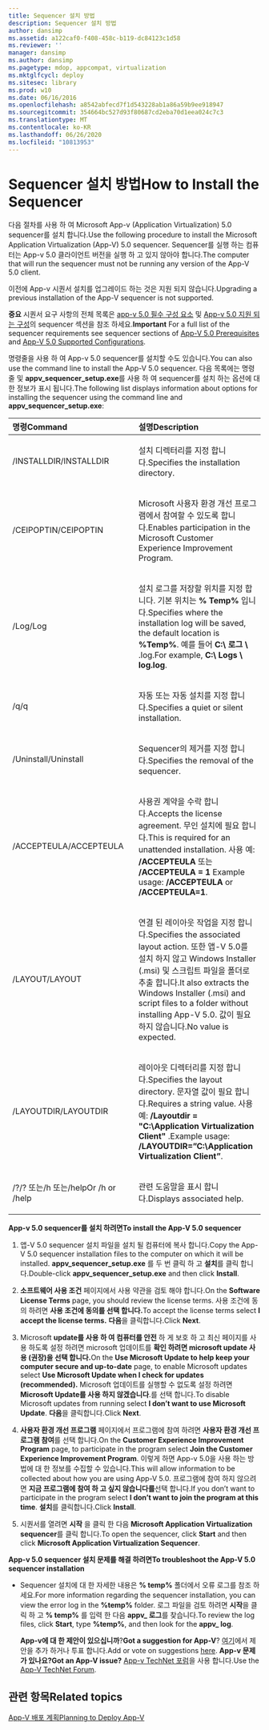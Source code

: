 ```yaml
---
title: Sequencer 설치 방법
description: Sequencer 설치 방법
author: dansimp
ms.assetid: a122caf0-f408-458c-b119-dc84123c1d58
ms.reviewer: ''
manager: dansimp
ms.author: dansimp
ms.pagetype: mdop, appcompat, virtualization
ms.mktglfcycl: deploy
ms.sitesec: library
ms.prod: w10
ms.date: 06/16/2016
ms.openlocfilehash: a8542abfecd7f1d543228ab1a86a59b9ee918947
ms.sourcegitcommit: 354664bc527d93f80687cd2eba70d1eea024c7c3
ms.translationtype: MT
ms.contentlocale: ko-KR
ms.lasthandoff: 06/26/2020
ms.locfileid: "10813953"
---
```

# <span data-ttu-id="c743a-103">Sequencer 설치 방법</span><span class="sxs-lookup"><span data-stu-id="c743a-103">How to Install the Sequencer</span></span>


<span data-ttu-id="c743a-104">다음 절차를 사용 하 여 Microsoft App-v (Application Virtualization) 5.0 sequencer를 설치 합니다.</span><span class="sxs-lookup"><span data-stu-id="c743a-104">Use the following procedure to install the Microsoft Application Virtualization (App-V) 5.0 sequencer.</span></span> <span data-ttu-id="c743a-105">Sequencer를 실행 하는 컴퓨터는 App-v 5.0 클라이언트 버전을 실행 하 고 있지 않아야 합니다.</span><span class="sxs-lookup"><span data-stu-id="c743a-105">The computer that will run the sequencer must not be running any version of the App-V 5.0 client.</span></span>

<span data-ttu-id="c743a-106">이전에 App-v 시퀀서 설치를 업그레이드 하는 것은 지원 되지 않습니다.</span><span class="sxs-lookup"><span data-stu-id="c743a-106">Upgrading a previous installation of the App-V sequencer is not supported.</span></span>

<span data-ttu-id="c743a-107">**중요**  시퀀서 요구 사항의 전체 목록은 [app-v 5.0 필수 구성 요소](app-v-50-prerequisites.md) 및 [App-v 5.0 지원 되는 구성](app-v-50-supported-configurations.md)의 sequencer 섹션을 참조 하세요.</span><span class="sxs-lookup"><span data-stu-id="c743a-107">**Important** For a full list of the sequencer requirements see sequencer sections of [App-V 5.0 Prerequisites](app-v-50-prerequisites.md) and [App-V 5.0 Supported Configurations](app-v-50-supported-configurations.md).</span></span>

 

<span data-ttu-id="c743a-108">명령줄을 사용 하 여 App-v 5.0 sequencer를 설치할 수도 있습니다.</span><span class="sxs-lookup"><span data-stu-id="c743a-108">You can also use the command line to install the App-V 5.0 sequencer.</span></span> <span data-ttu-id="c743a-109">다음 목록에는 명령줄 및 **appv\_sequencer\_setup.exe**를 사용 하 여 sequencer를 설치 하는 옵션에 대 한 정보가 표시 됩니다.</span><span class="sxs-lookup"><span data-stu-id="c743a-109">The following list displays information about options for installing the sequencer using the command line and **appv\_sequencer\_setup.exe**:</span></span>

<table>
<colgroup>
<col width="50%" />
<col width="50%" />
</colgroup>
<thead>
<tr class="header">
<th align="left"><span data-ttu-id="c743a-110">명령</span><span class="sxs-lookup"><span data-stu-id="c743a-110">Command</span></span></th>
<th align="left"><span data-ttu-id="c743a-111">설명</span><span class="sxs-lookup"><span data-stu-id="c743a-111">Description</span></span></th>
</tr>
</thead>
<tbody>
<tr class="odd">
<td align="left"><p><span data-ttu-id="c743a-112">/INSTALLDIR</span><span class="sxs-lookup"><span data-stu-id="c743a-112">/INSTALLDIR</span></span></p></td>
<td align="left"><p><span data-ttu-id="c743a-113">설치 디렉터리를 지정 합니다.</span><span class="sxs-lookup"><span data-stu-id="c743a-113">Specifies the installation directory.</span></span></p></td>
</tr>
<tr class="even">
<td align="left"><p><span data-ttu-id="c743a-114">/CEIPOPTIN</span><span class="sxs-lookup"><span data-stu-id="c743a-114">/CEIPOPTIN</span></span></p></td>
<td align="left"><p><span data-ttu-id="c743a-115">Microsoft 사용자 환경 개선 프로그램에서 참여할 수 있도록 합니다.</span><span class="sxs-lookup"><span data-stu-id="c743a-115">Enables participation in the Microsoft Customer Experience Improvement Program.</span></span></p></td>
</tr>
<tr class="odd">
<td align="left"><p><span data-ttu-id="c743a-116">/Log</span><span class="sxs-lookup"><span data-stu-id="c743a-116">/Log</span></span></p></td>
<td align="left"><p><span data-ttu-id="c743a-117">설치 로그를 저장할 위치를 지정 합니다. 기본 위치는 <strong> % Temp% </strong> 입니다.</span><span class="sxs-lookup"><span data-stu-id="c743a-117">Specifies where the installation log will be saved, the default location is <strong>%Temp%</strong>.</span></span> <span data-ttu-id="c743a-118">예를 들어 <strong> C:\ 로그 \ </strong> .log.</span><span class="sxs-lookup"><span data-stu-id="c743a-118">For example, <strong>C:\ Logs \ log.log</strong>.</span></span></p></td>
</tr>
<tr class="even">
<td align="left"><p><span data-ttu-id="c743a-119">/q</span><span class="sxs-lookup"><span data-stu-id="c743a-119">/q</span></span></p></td>
<td align="left"><p><span data-ttu-id="c743a-120">자동 또는 자동 설치를 지정 합니다.</span><span class="sxs-lookup"><span data-stu-id="c743a-120">Specifies a quiet or silent installation.</span></span></p></td>
</tr>
<tr class="odd">
<td align="left"><p><span data-ttu-id="c743a-121">/Uninstall</span><span class="sxs-lookup"><span data-stu-id="c743a-121">/Uninstall</span></span></p></td>
<td align="left"><p><span data-ttu-id="c743a-122">Sequencer의 제거를 지정 합니다.</span><span class="sxs-lookup"><span data-stu-id="c743a-122">Specifies the removal of the sequencer.</span></span></p></td>
</tr>
<tr class="even">
<td align="left"><p><span data-ttu-id="c743a-123">/ACCEPTEULA</span><span class="sxs-lookup"><span data-stu-id="c743a-123">/ACCEPTEULA</span></span></p></td>
<td align="left"><p><span data-ttu-id="c743a-124">사용권 계약을 수락 합니다.</span><span class="sxs-lookup"><span data-stu-id="c743a-124">Accepts the license agreement.</span></span> <span data-ttu-id="c743a-125">무인 설치에 필요 합니다.</span><span class="sxs-lookup"><span data-stu-id="c743a-125">This is required for an unattended installation.</span></span> <span data-ttu-id="c743a-126">사용 예: <strong> /ACCEPTEULA </strong> 또는 <strong> /ACCEPTEULA = 1 </strong></span><span class="sxs-lookup"><span data-stu-id="c743a-126">Example usage: <strong>/ACCEPTEULA</strong> or <strong>/ACCEPTEULA=1</strong>.</span></span></p></td>
</tr>
<tr class="odd">
<td align="left"><p><span data-ttu-id="c743a-127">/LAYOUT</span><span class="sxs-lookup"><span data-stu-id="c743a-127">/LAYOUT</span></span></p></td>
<td align="left"><p><span data-ttu-id="c743a-128">연결 된 레이아웃 작업을 지정 합니다.</span><span class="sxs-lookup"><span data-stu-id="c743a-128">Specifies the associated layout action.</span></span> <span data-ttu-id="c743a-129">또한 앱-V 5.0를 설치 하지 않고 Windows Installer (.msi) 및 스크립트 파일을 폴더로 추출 합니다.</span><span class="sxs-lookup"><span data-stu-id="c743a-129">It also extracts the Windows Installer (.msi) and script files to a folder without installing App-V 5.0.</span></span> <span data-ttu-id="c743a-130">값이 필요 하지 않습니다.</span><span class="sxs-lookup"><span data-stu-id="c743a-130">No value is expected.</span></span></p></td>
</tr>
<tr class="even">
<td align="left"><p><span data-ttu-id="c743a-131">/LAYOUTDIR</span><span class="sxs-lookup"><span data-stu-id="c743a-131">/LAYOUTDIR</span></span></p></td>
<td align="left"><p><span data-ttu-id="c743a-132">레이아웃 디렉터리를 지정 합니다.</span><span class="sxs-lookup"><span data-stu-id="c743a-132">Specifies the layout directory.</span></span> <span data-ttu-id="c743a-133">문자열 값이 필요 합니다.</span><span class="sxs-lookup"><span data-stu-id="c743a-133">Requires a string value.</span></span> <span data-ttu-id="c743a-134">사용 예: <strong> /Layoutdir = "C:\Application Virtualization Client" </strong> .</span><span class="sxs-lookup"><span data-stu-id="c743a-134">Example usage: <strong>/LAYOUTDIR=”C:\Application Virtualization Client”</strong>.</span></span></p></td>
</tr>
<tr class="odd">
<td align="left"><p><span data-ttu-id="c743a-135">/?</span><span class="sxs-lookup"><span data-stu-id="c743a-135">/?</span></span> <span data-ttu-id="c743a-136">또는/h 또는/help</span><span class="sxs-lookup"><span data-stu-id="c743a-136">Or /h or /help</span></span></p></td>
<td align="left"><p><span data-ttu-id="c743a-137">관련 도움말을 표시 합니다.</span><span class="sxs-lookup"><span data-stu-id="c743a-137">Displays associated help.</span></span></p></td>
</tr>
</tbody>
</table>

 

**<span data-ttu-id="c743a-138">App-v 5.0 sequencer를 설치 하려면</span><span class="sxs-lookup"><span data-stu-id="c743a-138">To install the App-V 5.0 sequencer</span></span>**

1.  <span data-ttu-id="c743a-139">앱-V 5.0 sequencer 설치 파일을 설치 될 컴퓨터에 복사 합니다.</span><span class="sxs-lookup"><span data-stu-id="c743a-139">Copy the App-V 5.0 sequencer installation files to the computer on which it will be installed.</span></span> <span data-ttu-id="c743a-140">**appv\_sequencer\_setup.exe** 를 두 번 클릭 하 고 **설치**를 클릭 합니다.</span><span class="sxs-lookup"><span data-stu-id="c743a-140">Double-click **appv\_sequencer\_setup.exe** and then click **Install**.</span></span>

2.  <span data-ttu-id="c743a-141">**소프트웨어 사용 조건** 페이지에서 사용 약관을 검토 해야 합니다.</span><span class="sxs-lookup"><span data-stu-id="c743a-141">On the **Software License Terms** page, you should review the license terms.</span></span> <span data-ttu-id="c743a-142">사용 조건에 동의 하려면 **사용 조건에 동의를 선택 합니다.**</span><span class="sxs-lookup"><span data-stu-id="c743a-142">To accept the license terms select **I accept the license terms.**</span></span> <span data-ttu-id="c743a-143">**다음**을 클릭합니다.</span><span class="sxs-lookup"><span data-stu-id="c743a-143">Click **Next**.</span></span>

3.  <span data-ttu-id="c743a-144">Microsoft **update를 사용 하 여 컴퓨터를 안전** 하 게 보호 하 고 최신 페이지를 사용 하도록 설정 하려면 microsoft 업데이트를 **확인 하려면 microsoft update 사용 (권장)을 선택 합니다.**</span><span class="sxs-lookup"><span data-stu-id="c743a-144">On the **Use Microsoft Update to help keep your computer secure and up-to-date** page, to enable Microsoft updates select **Use Microsoft Update when I check for updates (recommended).**</span></span> <span data-ttu-id="c743a-145">Microsoft 업데이트를 실행할 수 없도록 설정 하려면 **Microsoft Update를 사용 하지 않겠습니다**.를 선택 합니다.</span><span class="sxs-lookup"><span data-stu-id="c743a-145">To disable Microsoft updates from running select **I don’t want to use Microsoft Update**.</span></span> <span data-ttu-id="c743a-146">**다음**을 클릭합니다.</span><span class="sxs-lookup"><span data-stu-id="c743a-146">Click **Next**.</span></span>

4.  <span data-ttu-id="c743a-147">**사용자 환경 개선 프로그램** 페이지에서 프로그램에 참여 하려면 **사용자 환경 개선 프로그램 참여**를 선택 합니다.</span><span class="sxs-lookup"><span data-stu-id="c743a-147">On the **Customer Experience Improvement Program** page, to participate in the program select **Join the Customer Experience Improvement Program**.</span></span> <span data-ttu-id="c743a-148">이렇게 하면 App-v 5.0을 사용 하는 방법에 대 한 정보를 수집할 수 있습니다.</span><span class="sxs-lookup"><span data-stu-id="c743a-148">This will allow information to be collected about how you are using App-V 5.0.</span></span> <span data-ttu-id="c743a-149">프로그램에 참여 하지 않으려면 **지금 프로그램에 참여 하 고 싶지 않습니다를**선택 합니다.</span><span class="sxs-lookup"><span data-stu-id="c743a-149">If you don’t want to participate in the program select **I don’t want to join the program at this time**.</span></span> <span data-ttu-id="c743a-150">**설치**를 클릭합니다.</span><span class="sxs-lookup"><span data-stu-id="c743a-150">Click **Install**.</span></span>

5.  <span data-ttu-id="c743a-151">시퀀서를 열려면 **시작** 을 클릭 한 다음 **Microsoft Application Virtualization sequencer**를 클릭 합니다.</span><span class="sxs-lookup"><span data-stu-id="c743a-151">To open the sequencer, click **Start** and then click **Microsoft Application Virtualization Sequencer**.</span></span>

**<span data-ttu-id="c743a-152">App-v 5.0 sequencer 설치 문제를 해결 하려면</span><span class="sxs-lookup"><span data-stu-id="c743a-152">To troubleshoot the App-V 5.0 sequencer installation</span></span>**

-   <span data-ttu-id="c743a-153">Sequencer 설치에 대 한 자세한 내용은 **% temp%** 폴더에서 오류 로그를 참조 하세요.</span><span class="sxs-lookup"><span data-stu-id="c743a-153">For more information regarding the sequencer installation, you can view the error log in the **%temp%** folder.</span></span> <span data-ttu-id="c743a-154">로그 파일을 검토 하려면 **시작**을 클릭 하 고 **% temp%** 를 입력 한 다음 **appv\_ 로그**를 찾습니다.</span><span class="sxs-lookup"><span data-stu-id="c743a-154">To review the log files, click **Start**, type **%temp%**, and then look for the **appv\_ log**.</span></span>

    <span data-ttu-id="c743a-155">**App-v에 대 한 제안이 있으십니까**?</span><span class="sxs-lookup"><span data-stu-id="c743a-155">**Got a suggestion for App-V**?</span></span> <span data-ttu-id="c743a-156">[여기](http://appv.uservoice.com/forums/280448-microsoft-application-virtualization)에서 제안을 추가 하거나 투표 합니다.</span><span class="sxs-lookup"><span data-stu-id="c743a-156">Add or vote on suggestions [here](http://appv.uservoice.com/forums/280448-microsoft-application-virtualization).</span></span> **<span data-ttu-id="c743a-157">App-v 문제가 있나요?</span><span class="sxs-lookup"><span data-stu-id="c743a-157">Got an App-V issue?</span></span>** <span data-ttu-id="c743a-158">[App-v TechNet 포럼](https://social.technet.microsoft.com/Forums/home?forum=mdopappv)을 사용 합니다.</span><span class="sxs-lookup"><span data-stu-id="c743a-158">Use the [App-V TechNet Forum](https://social.technet.microsoft.com/Forums/home?forum=mdopappv).</span></span>

## <span data-ttu-id="c743a-159">관련 항목</span><span class="sxs-lookup"><span data-stu-id="c743a-159">Related topics</span></span>


[<span data-ttu-id="c743a-160">App-V 배포 계획</span><span class="sxs-lookup"><span data-stu-id="c743a-160">Planning to Deploy App-V</span></span>](planning-to-deploy-app-v.md)

 

 





